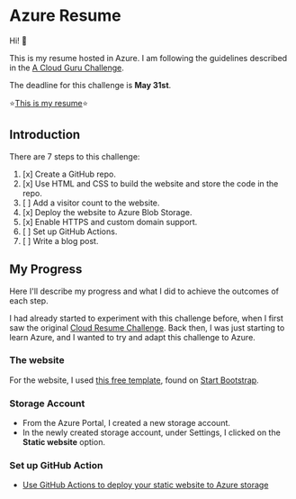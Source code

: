 # Azure Resume

Hi! :wave:

This is my resume hosted in Azure. I am following the guidelines described in the [A Cloud Guru Challenge](https://acloudguru.com/blog/engineering/cloudguruchallenge-your-resume-in-azure).

The deadline for this challenge is **May 31st**.

:star:[This is my resume](https://resume.rmiravalles.net/):star:

## Introduction

There are 7 steps to this challenge:

1. [x] Create a GitHub repo.
2. [x] Use HTML and CSS to build the website and store the code in the repo.
3. [  ] Add a visitor count to the website.
4. [x] Deploy the website to Azure Blob Storage.
5. [x] Enable HTTPS and custom domain support.
6. [  ] Set up GitHub Actions.
7. [  ] Write a blog post.

## My Progress

Here I'll describe my progress and what I did to achieve the outcomes of each step.

I had already started to experiment with this challenge before, when I first saw the original [Cloud Resume Challenge](https://cloudresumechallenge.dev/). Back then, I was just starting to learn Azure, and I wanted to try and adapt this challenge to Azure.

### The website

For the website, I used [this free template](https://startbootstrap.com/theme/resume), found on [Start Bootstrap](https://startbootstrap.com/).

### Storage Account

- From the Azure Portal, I created a new storage account.
- In the newly created storage account, under Settings, I clicked on the **Static website** option.

### Set up GitHub Action

- [Use GitHub Actions to deploy your static website to Azure storage](https://docs.microsoft.com/en-us/azure/storage/blobs/storage-blobs-static-site-github-actions)
